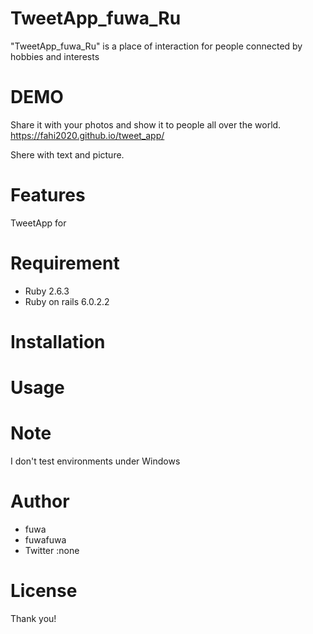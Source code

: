 # TweetApp_fuwa_Ru

"TweetApp_fuwa_Ru" is a place of interaction for people connected by hobbies and interests


# DEMO

Share it with your photos and show it to people all over the world.
https://fahi2020.github.io/tweet_app/

Shere with text and picture.

# Features

TweetApp for

# Requirement

* Ruby 2.6.3
* Ruby on rails 6.0.2.2

# Installation


# Usage


# Note

I don't test environments under Windows 

# Author

* fuwa
* fuwafuwa
* Twitter :none

# License


Thank you!
